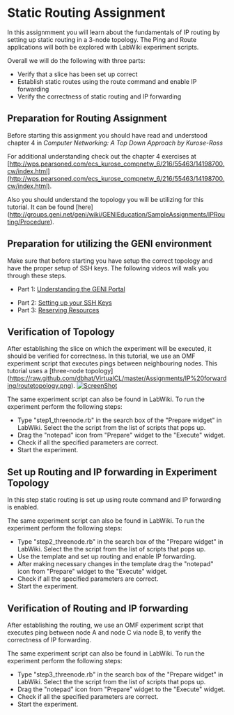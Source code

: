 # Static Routing Assignment

In this assignmment you will learn about the fundamentals of IP routing by 
setting up static routing in a 3-node topology. The Ping and Route applications will both be explored with LabWiki experiment scripts.

Overall we will do the following with three parts:

*  Verify that a slice has been set up correct
*  Establish static routes using the route command and enable IP forwarding
*  Verify the correctness of static routing and IP forwarding
   
    

## Preparation for Routing Assignment

Before starting this assignment you should have read and understood chapter 4 in *Computer Networking: A Top Down Approach by Kurose-Ross*

For additional understanding check out the chapter 4 exercises at [http://wps.pearsoned.com/ecs_kurose_compnetw_6/216/55463/14198700.cw/index.html](http://wps.pearsoned.com/ecs_kurose_compnetw_6/216/55463/14198700.cw/index.html).
 
Also you should understand the topology you will be utilizing for this tutorial. It can be found [here] (http://groups.geni.net/geni/wiki/GENIEducation/SampleAssignments/IPRouting/Procedure).



## Preparation for utilizing the GENI environment

Make sure that before starting you have setup the correct topology and have the proper setup of SSH keys. The following videos will walk you through these steps.

- Part 1: [Understanding the GENI Portal](http://www.youtube.com/watch?v=H61s9sRP8Qk)
+ Part 2: [Setting up your SSH Keys](http://www.youtube.com/watch?v=3gssCqOvR-Q)
+ Part 3: [Reserving Resources](http://www.youtube.com/watch?v=1tFhi5ypCgg)



## Verification of Topology 

After establishing the slice on which the experiment will be executed, it should be verified for correctness. In this tutorial, we use an OMF experiment script that executes pings between neighbouring nodes.
This tutorial uses a [three-node topology] (https://raw.github.com/dbhat/VirtualCL/master/Assignments/IP%20forwarding/routetopology.png).
[![ScreenShot](https://raw.github.com/dbhat/VirtualCL/master/Assignments/IP%20forwarding/routetopology_video.png)](http://www.youtube.com/watch?v=Cjm2OIh9tyo)

The same experiment script can also be found in LabWiki. To run the experiment perform the following steps:

* Type "step1_threenode.rb" in the search box of the "Prepare widget" in LabWiki. Select the the script from the list of scripts that pops up.
* Drag the "notepad" icon from "Prepare" widget to the 
"Execute" widget.
* Check if all the specified parameters are correct.
* Start the experiment.



## Set up Routing and IP forwarding in Experiment Topology

In this step static routing is set up using route command and IP forwarding is enabled.

The same experiment script can also be found in LabWiki. To run the experiment perform the following steps:

* Type "step2_threenode.rb" in the search box of the "Prepare widget" in LabWiki. Select the the script from the list of scripts that pops up.
* Use the template and set up routing and enable IP forwarding.
* After making necessary changes in the template drag the "notepad" icon from "Prepare" widget to the 
"Execute" widget.
* Check if all the specified parameters are correct.
* Start the experiment.



## Verification of Routing and IP forwarding

After establishing the routing, we use an OMF experiment script that executes ping between node A and node C via node B, to verify the correctness of IP forwarding.

The same experiment script can also be found in LabWiki. To run the experiment perform the following steps:

* Type "step3_threenode.rb" in the search box of the "Prepare widget" in LabWiki. Select the the script from the list of scripts that pops up.
* Drag the "notepad" icon from "Prepare" widget to the 
"Execute" widget.
* Check if all the specified parameters are correct.
* Start the experiment.
